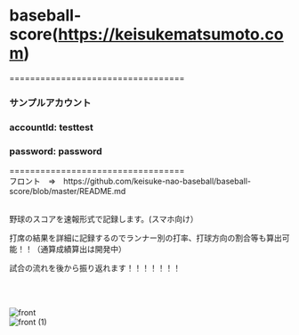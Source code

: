 # baseball-score(https://keisukematsumoto.com)

==================================
<h3>サンプルアカウント</h3>
<h3>accountId: testtest</h3>
<h3>password: password</h3>
==================================
<br>
フロント　⇒　https://github.com/keisuke-nao-baseball/baseball-score/blob/master/README.md
<br>
<br>
<p>野球のスコアを速報形式で記録します。(スマホ向け）</p>
<p>打席の結果を詳細に記録するのでランナー別の打率、打球方向の割合等も算出可能！！（通算成績算出は開発中）<p>
<p>試合の流れを後から振り返れます！！！！！！！</p>
<br>
<br>

  ![front](https://user-images.githubusercontent.com/85728967/128603767-0ffa0ec8-89a9-43bf-adeb-5cd8ce21ceb4.png)
  <br>
  ![front (1)](https://user-images.githubusercontent.com/85728967/128603771-de511091-b514-4464-b77f-85bdbb852d2c.png)
